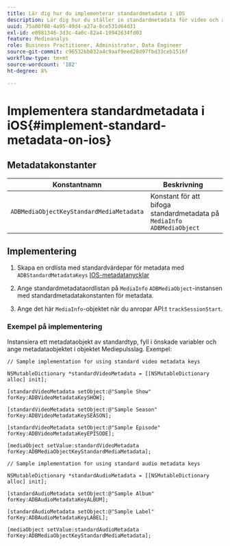 ```yaml
---
title: Lär dig hur du implementerar standardmetadata i iOS
description: Lär dig hur du ställer in standardmetadata för video och annonsering som ska skickas med spårningsanrop på iOS.
uuid: 75a80f08-4a95-49d4-a27a-8ce531d64d31
exl-id: e0981346-3d3c-4a0c-82a4-19942634fd03
feature: Medieanalys
role: Business Practitioner, Administrator, Data Engineer
source-git-commit: c96532bb032a4c9aaf9eed28d97fbd33ceb1516f
workflow-type: tm+mt
source-wordcount: '102'
ht-degree: 8%

---
```


# Implementera standardmetadata i iOS{#implement-standard-metadata-on-ios}

## Metadatakonstanter

| Konstantnamn | Beskrivning   |
|---|---|
| `ADBMediaObjectKeyStandardMediaMetadata` | Konstant för att bifoga standardmetadata på `MediaInfo ADBMediaObject` |

## Implementering

1. Skapa en ordlista med standardvärdepar för metadata med `ADBStandardMetadataKeys`
   [IOS-metadatanycklar](/help/sdk-implement/track-av-playback/impl-std-metadata/ios-metadata-keys.md)

1. Ange standardmetadataordlistan på `MediaInfo` `ADBMediaObject`-instansen med standardmetadatakonstanten för metadata.

1. Ange det här `MediaInfo`-objektet när du anropar API:t `trackSessionStart`.

### Exempel på implementering

Instansiera ett metadataobjekt av standardtyp, fyll i önskade variabler och ange metadataobjektet i objektet Mediepulsslag. Exempel:

```
// Sample implementation for using standard video metadata keys 
 
NSMutableDictionary *standardVideoMetadata = [[NSMutableDictionary alloc] init]; 
 
[standardVideoMetadata setObject:@"Sample Show" forKey:ADBVideoMetadataKeySHOW]; 
 
[standardVideoMetadata setObject:@"Sample Season" forKey:ADBVideoMetadataKeySEASON]; 
 
[standardVideoMetadata setObject:@"Sample Episode" forKey:ADBVideoMetadataKeyEPISODE]; 
 
[mediaObject setValue:standardVideoMetadata forKey:ADBMediaObjectKeyStandardMediaMetadata];
```

```
// Sample implementation for using standard audio metadata keys 
 
NSMutableDictionary *standardAudioMetadata = [[NSMutableDictionary alloc] init];  
 
[standardAudioMetadata setObject:@"Sample Album"   forKey:ADBAudioMetadataKeyALBUM];  
 
[standardAudioMetadata setObject:@"Sample Label"   forKey:ADBAudioMetadataKeyLABEL]; 
 
[mediaObject setValue:standardAudioMetadata   forKey:ADBMediaObjectKeyStandardMediaMetadata];
```
